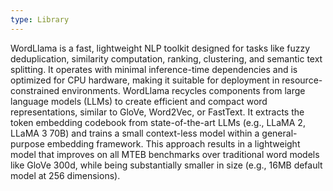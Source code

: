 ```yaml
---
type: Library
---
```


WordLlama is a fast, lightweight NLP toolkit designed for tasks like fuzzy deduplication, similarity computation, ranking, clustering, and semantic text splitting. It operates with minimal inference-time dependencies and is optimized for CPU hardware, making it suitable for deployment in resource-constrained environments. WordLlama recycles components from large language models (LLMs) to create efficient and compact word representations, similar to GloVe, Word2Vec, or FastText. It extracts the token embedding codebook from state-of-the-art LLMs (e.g., LLaMA 2, LLaMA 3 70B) and trains a small context-less model within a general-purpose embedding framework. This approach results in a lightweight model that improves on all MTEB benchmarks over traditional word models like GloVe 300d, while being substantially smaller in size (e.g., 16MB default model at 256 dimensions).